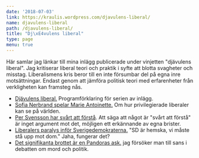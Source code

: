 ```yaml
---
date: '2018-07-03'
link: https://kraulis.wordpress.com/djavulens-liberal/
name: djavulens-liberal
path: /djavulens-liberal/
title: "Dj\xE4vulens liberal"
type: page
menu: true
---
```

Här samlar jag länkar till mina inlägg publicerade under vinjetten "djävulens liberal". Jag kritiserar liberal teori och praktik i syfte att blotta svagheter och misstag. Liberalismens kris beror till en inte försumbar del på egna inre motsättningar. Endast genom att jämföra politisk teori med erfarenheter från verkligheten kan framsteg nås.

- [Djävulens liberal.](/2018/07/01/djavulens-liberal/) Programförklaring för serien av inlägg.
- [Sofia Nerbrand spelar Marie Antoinette.](/2018/07/03/djavulens-liberal-sofia-nerbrand-spelar-marie-antoinette/) Om hur privilegierade liberaler kan se på världen.
- [Per Svensson har svårt att förstå](/2018/07/05/djavulens-liberal-per-svensson-har-svart-att-forsta/). Att säga att något är "svårt att förstå" är inget argument mot det, möjligen ett erkännande av egna brister.
- [Liberalers paralys inför Sverigedemokraterna.](/2018/08/08/djavulens-liberal-liberalers-paralys-infor-sverigedemokraterna/) "SD är hemska, vi måste stå upp mot dom." Jaha, fungerar det?
- [Det signifikanta brottet är en Pandoras ask.](/2018/08/31/djavulens-liberal-det-signifikanta-brottet-ar-en-pandoras-ask/) jag försöker man till sans i debatten om mord och politik.

